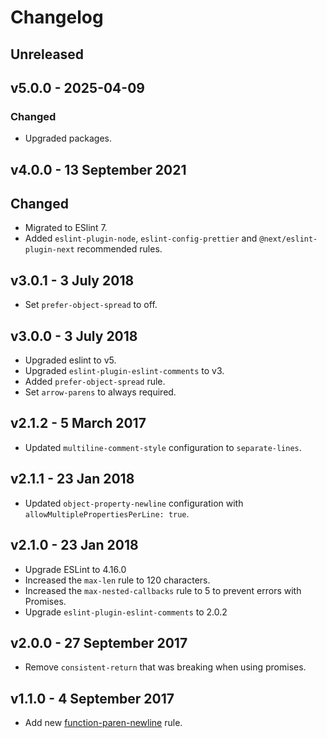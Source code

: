 # Changelog

## Unreleased

## v5.0.0 - 2025-04-09

### Changed

-   Upgraded packages.

## v4.0.0 - 13 September 2021

## Changed

-   Migrated to ESlint 7.
-   Added `eslint-plugin-node`, `eslint-config-prettier` and `@next/eslint-plugin-next` recommended rules.

## v3.0.1 - 3 July 2018

-   Set `prefer-object-spread` to off.

## v3.0.0 - 3 July 2018

-   Upgraded eslint to v5.
-   Upgraded `eslint-plugin-eslint-comments` to v3.
-   Added `prefer-object-spread` rule.
-   Set `arrow-parens` to always required.

## v2.1.2 - 5 March 2017

-   Updated `multiline-comment-style` configuration to `separate-lines`.

## v2.1.1 - 23 Jan 2018

-   Updated `object-property-newline` configuration with `allowMultiplePropertiesPerLine: true`.

## v2.1.0 - 23 Jan 2018

-   Upgrade ESLint to 4.16.0
-   Increased the `max-len` rule to 120 characters.
-   Increased the `max-nested-callbacks` rule to 5 to prevent errors with Promises.
-   Upgrade `eslint-plugin-eslint-comments` to 2.0.2

## v2.0.0 - 27 September 2017

-   Remove `consistent-return` that was breaking when using promises.

## v1.1.0 - 4 September 2017

-   Add new [function-paren-newline](https://eslint.org/docs/rules/function-paren-newline) rule.
